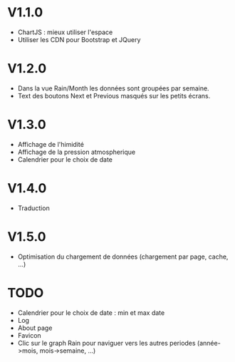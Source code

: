 # V1.1.0
* ChartJS : mieux utiliser l'espace
* Utiliser les CDN pour Bootstrap et JQuery

# V1.2.0
* Dans la vue Rain/Month les données sont groupées par semaine.
* Text des boutons Next et Previous masqués sur les petits écrans.

# V1.3.0
* Affichage de l'himidité
* Affichage de la pression atmospherique
* Calendrier pour le choix de date

# V1.4.0
* Traduction

# V1.5.0
* Optimisation du chargement de données (chargement par page, cache, ...)

# TODO
* Calendrier pour le choix de date : min et max date
* Log
* About page
* Favicon
* Clic sur le graph Rain pour naviguer vers les autres periodes (année->mois, mois->semaine, ...)
